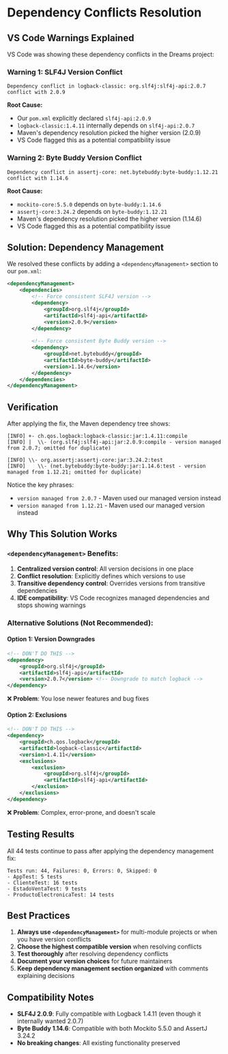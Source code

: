 # Dependency Conflicts Resolution

## VS Code Warnings Explained

VS Code was showing these dependency conflicts in the Dreams project:

### Warning 1: SLF4J Version Conflict
```
Dependency conflict in logback-classic: org.slf4j:slf4j-api:2.0.7 conflict with 2.0.9
```

**Root Cause:**
- Our `pom.xml` explicitly declared `slf4j-api:2.0.9`
- `logback-classic:1.4.11` internally depends on `slf4j-api:2.0.7` 
- Maven's dependency resolution picked the higher version (2.0.9)
- VS Code flagged this as a potential compatibility issue

### Warning 2: Byte Buddy Version Conflict  
```
Dependency conflict in assertj-core: net.bytebuddy:byte-buddy:1.12.21 conflict with 1.14.6
```

**Root Cause:**
- `mockito-core:5.5.0` depends on `byte-buddy:1.14.6`
- `assertj-core:3.24.2` depends on `byte-buddy:1.12.21`
- Maven's dependency resolution picked the higher version (1.14.6)
- VS Code flagged this as a potential compatibility issue

## Solution: Dependency Management

We resolved these conflicts by adding a `<dependencyManagement>` section to our `pom.xml`:

```xml
<dependencyManagement>
    <dependencies>
        <!-- Force consistent SLF4J version -->
        <dependency>
            <groupId>org.slf4j</groupId>
            <artifactId>slf4j-api</artifactId>
            <version>2.0.9</version>
        </dependency>
        
        <!-- Force consistent Byte Buddy version -->
        <dependency>
            <groupId>net.bytebuddy</groupId>
            <artifactId>byte-buddy</artifactId>
            <version>1.14.6</version>
        </dependency>
    </dependencies>
</dependencyManagement>
```

## Verification

After applying the fix, the Maven dependency tree shows:

```
[INFO] +- ch.qos.logback:logback-classic:jar:1.4.11:compile
[INFO] |  \\- (org.slf4j:slf4j-api:jar:2.0.9:compile - version managed from 2.0.7; omitted for duplicate)

[INFO] \\- org.assertj:assertj-core:jar:3.24.2:test
[INFO]    \\- (net.bytebuddy:byte-buddy:jar:1.14.6:test - version managed from 1.12.21; omitted for duplicate)
```

Notice the key phrases:
- `version managed from 2.0.7` - Maven used our managed version instead
- `version managed from 1.12.21` - Maven used our managed version instead

## Why This Solution Works

### `<dependencyManagement>` Benefits:
1. **Centralized version control**: All version decisions in one place
2. **Conflict resolution**: Explicitly defines which versions to use
3. **Transitive dependency control**: Overrides versions from transitive dependencies
4. **IDE compatibility**: VS Code recognizes managed dependencies and stops showing warnings

### Alternative Solutions (Not Recommended):

#### Option 1: Version Downgrades
```xml
<!-- DON'T DO THIS -->
<dependency>
    <groupId>org.slf4j</groupId>
    <artifactId>slf4j-api</artifactId>
    <version>2.0.7</version> <!-- Downgrade to match logback -->
</dependency>
```
❌ **Problem**: You lose newer features and bug fixes

#### Option 2: Exclusions
```xml
<!-- DON'T DO THIS -->
<dependency>
    <groupId>ch.qos.logback</groupId>
    <artifactId>logback-classic</artifactId>
    <version>1.4.11</version>
    <exclusions>
        <exclusion>
            <groupId>org.slf4j</groupId>
            <artifactId>slf4j-api</artifactId>
        </exclusion>
    </exclusions>
</dependency>
```
❌ **Problem**: Complex, error-prone, and doesn't scale

## Testing Results

All 44 tests continue to pass after applying the dependency management fix:

```
Tests run: 44, Failures: 0, Errors: 0, Skipped: 0
- AppTest: 5 tests
- ClienteTest: 16 tests  
- EstadoVentaTest: 9 tests
- ProductoElectronicaTest: 14 tests
```

## Best Practices

1. **Always use `<dependencyManagement>`** for multi-module projects or when you have version conflicts
2. **Choose the highest compatible version** when resolving conflicts
3. **Test thoroughly** after resolving dependency conflicts
4. **Document your version choices** for future maintainers
5. **Keep dependency management section organized** with comments explaining decisions

## Compatibility Notes

- **SLF4J 2.0.9**: Fully compatible with Logback 1.4.11 (even though it internally wanted 2.0.7)
- **Byte Buddy 1.14.6**: Compatible with both Mockito 5.5.0 and AssertJ 3.24.2
- **No breaking changes**: All existing functionality preserved
